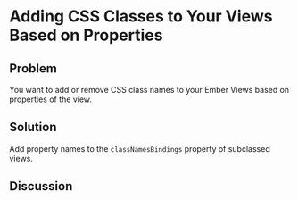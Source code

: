 # Adding CSS Classes to Your Views Based on Properties

## Problem
You want to add or remove CSS class names to your Ember Views based on properties of the view.

## Solution
Add property names to the `classNamesBindings` property of subclassed views.

## Discussion
